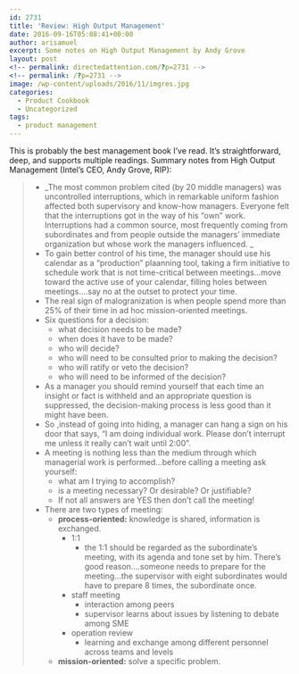 ```yaml
---
id: 2731
title: 'Review: High Output Management'
date: 2016-09-16T05:08:41+00:00
author: arisamuel
excerpt: Some notes on High Output Management by Andy Grove
layout: post
<!-- permalink: directedattention.com/?p=2731 -->
<!-- permalink: /?p=2731 -->
image: /wp-content/uploads/2016/11/imgres.jpg
categories:
  - Product Cookbook
  - Uncategorized
tags:
  - product management
---
```

This is probably the best management book I&#8217;ve read. It&#8217;s straightforward, deep, and supports multiple readings. Summary notes from High Output Management (Intel&#8217;s CEO, Andy Grove, RIP):

>   * _The most common problem cited (by 20 middle managers) was uncontrolled interruptions, which in remarkable uniform fashion affected both supervisory and know-how managers. Everyone felt that the interruptions got in the way of his &#8220;own&#8221; work. Interruptions had a common source, most frequently coming from subordinates and from people outside the managers&#8217; immediate organization but whose work the managers influenced. _
>   * To gain better control of his time, the manager should use his calendar as a &#8220;production&#8221; plaanning tool, taking a firm initiative to schedule work that is not time-critical between meetings&#8230;move toward the active use of your calendar, filling holes between meetings&#8230;.say no at the outset to protect your time.
>   * The real sign of malogranization is when people spend more than 25% of their time in ad hoc mission-oriented meetings.
>   * Six questions for a decision: 
>       * what decision needs to be made?
>       * when does it have to be made?
>       * who will decide?
>       * who will need to be consulted prior to making the decision?
>       * who will ratify or veto the decision?
>       * who will need to be informed of the decision?
>   * As a manager you should remind yourself that each time an insight or fact is withheld and an appropriate question is suppressed, the decision-making process is less good than it might have been.
>   * So ,instead of going into hiding, a manager can hang a sign on his door that says, &#8220;I am doing individual work. Please don&#8217;t interrupt me unless it really can&#8217;t wait until 2:00&#8221;.
>   * A meeting is nothing less than the medium through which managerial work is performed&#8230;before calling a meeting ask yourself: 
>       * what am I trying to accomplish?
>       * is a meeting necessary? Or desirable? Or justifiable?
>       * If not all answers are YES then don&#8217;t call the meeting!
>   * There are two types of meeting: 
>       * **process-oriented:** knowledge is shared, information is exchanged. 
>           * 1:1 
>               * the 1:1 should be regarded as the subordinate&#8217;s meeting, with its agenda and tone set by him. There&#8217;s good reason&#8230;.someone needs to prepare for the meeting&#8230;the supervisor with eight subordinates would have to prepare 8 times, the subordinate once.
>           * staff meeting 
>               * interaction among peers
>               * supervisor learns about issues by listening to debate among SME
>           * operation review 
>               * learning and exchange among different personnel across teams and levels
>       * **mission-oriented:** solve a specific problem.